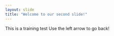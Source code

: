 ```yaml
---
layout: slide
title: "Welcome to our second slide!"
---
```

This is a training test
Use the left arrow to go back!
